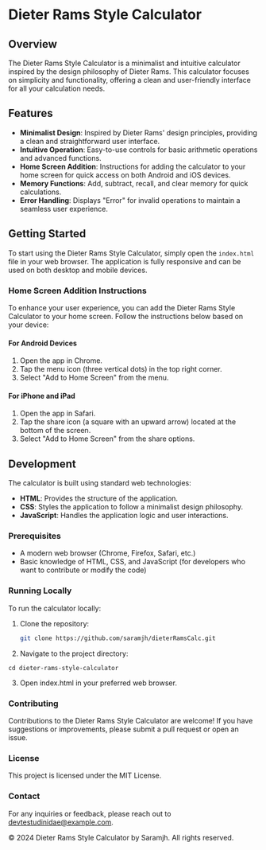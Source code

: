 # Dieter Rams Style Calculator

## Overview

The Dieter Rams Style Calculator is a minimalist and intuitive calculator inspired by the design philosophy of Dieter Rams. This calculator focuses on simplicity and functionality, offering a clean and user-friendly interface for all your calculation needs.

## Features

- **Minimalist Design**: Inspired by Dieter Rams' design principles, providing a clean and straightforward user interface.
- **Intuitive Operation**: Easy-to-use controls for basic arithmetic operations and advanced functions.
- **Home Screen Addition**: Instructions for adding the calculator to your home screen for quick access on both Android and iOS devices.
- **Memory Functions**: Add, subtract, recall, and clear memory for quick calculations.
- **Error Handling**: Displays "Error" for invalid operations to maintain a seamless user experience.

## Getting Started

To start using the Dieter Rams Style Calculator, simply open the `index.html` file in your web browser. The application is fully responsive and can be used on both desktop and mobile devices.

### Home Screen Addition Instructions

To enhance your user experience, you can add the Dieter Rams Style Calculator to your home screen. Follow the instructions below based on your device:

#### For Android Devices

1. Open the app in Chrome.
2. Tap the menu icon (three vertical dots) in the top right corner.
3. Select "Add to Home Screen" from the menu.

#### For iPhone and iPad

1. Open the app in Safari.
2. Tap the share icon (a square with an upward arrow) located at the bottom of the screen.
3. Select "Add to Home Screen" from the share options.

## Development

The calculator is built using standard web technologies:

- **HTML**: Provides the structure of the application.
- **CSS**: Styles the application to follow a minimalist design philosophy.
- **JavaScript**: Handles the application logic and user interactions.

### Prerequisites

- A modern web browser (Chrome, Firefox, Safari, etc.)
- Basic knowledge of HTML, CSS, and JavaScript (for developers who want to contribute or modify the code)

### Running Locally

To run the calculator locally:

1. Clone the repository:
   ```bash
   git clone https://github.com/saramjh/dieterRamsCalc.git
   ```
2. Navigate to the project directory:

```
cd dieter-rams-style-calculator
```

3. Open index.html in your preferred web browser.

### Contributing

Contributions to the Dieter Rams Style Calculator are welcome! If you have suggestions or improvements, please submit a pull request or open an issue.

### License

This project is licensed under the MIT License.

### Contact

For any inquiries or feedback, please reach out to devtestudinidae@example.com.

© 2024 Dieter Rams Style Calculator by Saramjh. All rights reserved.
